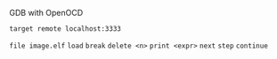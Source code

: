 GDB with OpenOCD

```target remote localhost:3333```

```file image.elf```
```load```
```break```
```delete <n>```
```print <expr>```
```next```
```step```
```continue```
